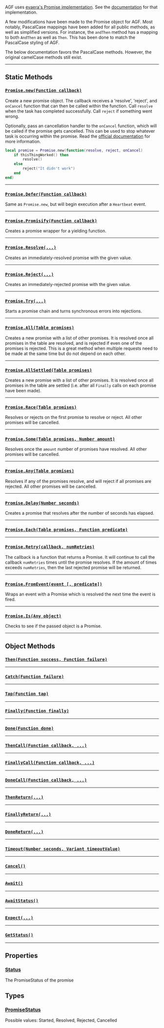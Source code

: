 AGF uses [evaera's Promise implementation](https://github.com/evaera/roblox-lua-promise). See the [documentation](https://eryn.io/roblox-lua-promise/lib/) for that implementation.

A few modifications have been made to the Promise object for AGF. Most notably, PascalCase mappings have been added for all public methods, as well as simplified versions. For instance, the `andThen` method has a mapping to both `AndThen` as well as `Then`. This has been done to match the PascalCase styling of AGF.

The below documentation favors the PascalCase methods. However, the original camelCase methods still exist.

--------------------

## Static Methods

### [`Promise.new(Function callback)`](https://eryn.io/roblox-lua-promise/lib/#new)
Create a new promise object. The callback receives a 'resolve', 'reject', and `onCancel` function that can then be called within the function. Call `resolve` when the task has completed successfully. Call `reject` if something went wrong.

Optionally, pass an cancellation handler to the `onCancel` function, which will be called if the promise gets cancelled. This can be used to stop whatever task is occurring within the promise. Read the [official documentation](https://eryn.io/roblox-lua-promise/lib/#new) for more information.

```lua
local promise = Promise.new(function(resolve, reject, onCancel)
	if thisThingWorked() then
		resolve()
	else
		reject("It didn't work")
	end
end)
```

--------------------

### [`Promise.Defer(Function callback)`](https://eryn.io/roblox-lua-promise/lib/#promisify)
Same as `Promise.new`, but will begin execution after a `Heartbeat` event.

--------------------

### [`Promise.Promisify(Function callback)`](https://eryn.io/roblox-lua-promise/lib/#promisify)
Creates a promise wrapper for a yielding function.

--------------------

### [`Promise.Resolve(...)`](https://eryn.io/roblox-lua-promise/lib/#resolve)
Creates an immediately-resolved promise with the given value.

--------------------

### [`Promise.Reject(...)`](https://eryn.io/roblox-lua-promise/lib/#reject)
Creates an immediately-rejected promise with the given value.

--------------------

### [`Promise.Try(...)`](https://eryn.io/roblox-lua-promise/lib/#try)
Starts a promise chain and turns synchronous errors into rejections.

--------------------

### [`Promise.All(Table promises)`](https://eryn.io/roblox-lua-promise/lib/#all)
Creates a new promise with a list of other promises. It is resolved once all promises in the table are resolved, and is rejected if even one of the promises is rejected. This is a great method when multiple requests need to be made at the same time but do not depend on each other.

--------------------

### [`Promise.AllSettled(Table promises)`](https://eryn.io/roblox-lua-promise/lib/#allsettled)
Creates a new promise with a list of other promises. It is resolved once all promises in the table are settled (i.e. after all `Finally` calls on each promise have been made).

--------------------

### [`Promise.Race(Table promises)`](https://eryn.io/roblox-lua-promise/lib/#race)
Resolves or rejects on the first promise to resolve or reject. All other promises will be cancelled.

--------------------

### [`Promise.Some(Table promises, Number amount)`](https://eryn.io/roblox-lua-promise/lib/#some)
Resolves once the `amount` number of promises have resolved. All other promises will be cancelled.

--------------------

### [`Promise.Any(Table promises)`](https://eryn.io/roblox-lua-promise/lib/#any)
Resolves if any of the promises resolve, and will reject if all promises are rejected. All other promises will be cancelled.

--------------------

### [`Promise.Delay(Number seconds)`](https://eryn.io/roblox-lua-promise/lib/#delay)
Creates a promise that resolves after the number of seconds has elapsed.

--------------------

### [`Promise.Each(Table promises, Function predicate)`](https://eryn.io/roblox-lua-promise/lib/#each)

--------------------

### [`Promise.Retry(callback, numRetries)`](https://eryn.io/roblox-lua-promise/lib/#retry)
The callback is a function that returns a Promise. It will continue to call the callback `numRetries` times until the promise resolves. If the amount of times exceeds `numRetries`, then the last rejected promise will be returned.

--------------------

### [`Promise.FromEvent(event [, predicate])`](https://eryn.io/roblox-lua-promise/lib/#fromevent)
Wraps an event with a Promise which is resolved the next time the event is fired.

--------------------

### [`Promise.Is(Any object)`](https://eryn.io/roblox-lua-promise/lib/#is)
Checks to see if the passed object is a Promise.

--------------------

## Object Methods

### [`Then(Function success, Function failure)`](https://eryn.io/roblox-lua-promise/lib/#andthen)

--------------------

### [`Catch(Function failure)`](https://eryn.io/roblox-lua-promise/lib/#catch)

--------------------

### [`Tap(Function tap)`](https://eryn.io/roblox-lua-promise/lib/#tap)

--------------------

### [`Finally(Function finally)`](https://eryn.io/roblox-lua-promise/lib/#finally)

--------------------

### [`Done(Function done)`](https://eryn.io/roblox-lua-promise/lib/#done)

--------------------

### [`ThenCall(Function callback, ...)`](https://eryn.io/roblox-lua-promise/lib/#andthen)

--------------------

### [`FinallyCall(Function callback, ...)`](https://eryn.io/roblox-lua-promise/lib/#finallycall)

--------------------

### [`DoneCall(Function callback, ...)`](https://eryn.io/roblox-lua-promise/lib/#donecall)

--------------------

### [`ThenReturn(...)`](https://eryn.io/roblox-lua-promise/lib/#thenreturn)

--------------------

### [`FinallyReturn(...)`](https://eryn.io/roblox-lua-promise/lib/#finallyreturn)

--------------------

### [`DoneReturn(...)`](https://eryn.io/roblox-lua-promise/lib/#donereturn)

--------------------

### [`Timeout(Number seconds, Variant timeoutValue)`](https://eryn.io/roblox-lua-promise/lib/#timeout)

--------------------

### [`Cancel()`](https://eryn.io/roblox-lua-promise/lib/#cancel)

--------------------

### [`Await()`](https://eryn.io/roblox-lua-promise/lib/#await)

--------------------

### [`AwaitStatus()`](https://eryn.io/roblox-lua-promise/lib/#awaitstatus)

--------------------

### [`Expect(...)`](https://eryn.io/roblox-lua-promise/lib/#expect)

--------------------

### [`GetStatus()`](https://eryn.io/roblox-lua-promise/lib/#getstatus)

--------------------

## Properties

### [Status](https://eryn.io/roblox-lua-promise/lib/#status)
The PromiseStatus of the promise

## Types

### [PromiseStatus](https://eryn.io/roblox-lua-promise/lib/#promisestatus)
Possible values: Started, Resolved, Rejected, Cancelled